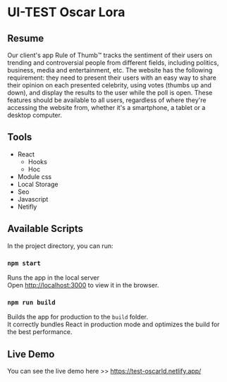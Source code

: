 # UI-TEST Oscar Lora

## Resume

Our client's app Rule of Thumb™️ tracks the sentiment of their users on trending and controversial people from different fields, including politics, business, media and entertainment, etc. The website has the following requirement: they need to present their users with an easy way to share their opinion on each presented celebrity, using votes (thumbs up and down), and display the results to the user while the poll is open. These features should be available to all users, regardless of where they're accessing the website from, whether it's a smartphone, a tablet or a desktop computer.

## Tools

- React
  - Hooks
  - Hoc
- Module css
- Local Storage
- Seo
- Javascript
- Netifly

## Available Scripts

In the project directory, you can run:

### `npm start`

Runs the app in the local server\
Open [http://localhost:3000](http://localhost:3000) to view it in the browser.


### `npm run build`

Builds the app for production to the `build` folder.\
It correctly bundles React in production mode and optimizes the build for the best performance.

## Live Demo

You can see the live demo here >> https://test-oscarld.netlify.app/
